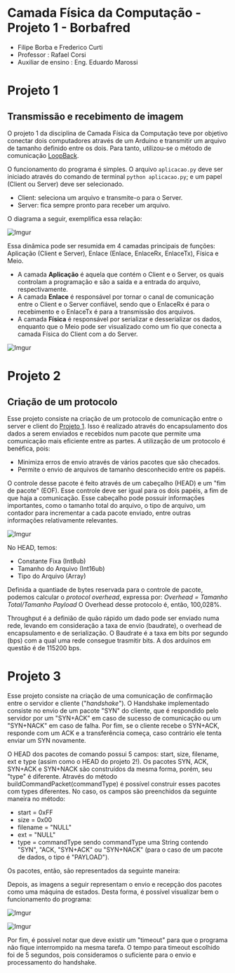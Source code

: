 # Camada Física da Computação - Projeto 1 - Borbafred
- Filipe Borba e Frederico Curti
- Professor : Rafael Corsi
- Auxiliar de ensino : Eng. Eduardo Marossi

# Projeto 1

## Transmissão e recebimento de imagem


O projeto 1 da disciplina de Camada Física da Computação teve por objetivo conectar dois computadores através de um Arduino e transmitir um arquivo de tamanho definido entre os dois. Para tanto, utilizou-se o método de comunicação [LoopBack](https://github.com/Insper/Camada-Fisica-Computacao/wiki/Hardware---Comunica%C3%A7%C3%A3o-modo-LoopBack).


O funcionamento do programa é simples. O arquivo `aplicacao.py` deve ser iniciado através do comando de terminal `python aplicacao.py`; e um papel (Client ou Server) deve ser selecionado.

* Client: seleciona um arquivo e transmite-o para o Server.
* Server: fica sempre pronto para receber um arquivo.

O diagrama a seguir, exemplifica essa relação:  
 
![Imgur](http://i.imgur.com/Bd5pbHv.png)  

Essa dinâmica pode ser resumida em 4 camadas principais de funções: Aplicação (Client e Server), Enlace (Enlace, EnlaceRx, EnlaceTx), Física e Meio. 
* A camada **Aplicação** é aquela que contém o Client e o Server, os quais controlam a programação e são a saída e a entrada do arquivo, respectivamente. 
* A camada **Enlace** é responsável por tornar o canal de comunicação entre o Client e o Server confiável, sendo que o EnlaceRx é para o recebimento e o EnlaceTx é para a transmissão dos arquivos. 
* A camada **Física** é responsável por serializar e desserializar os dados, enquanto que o Meio pode ser visualizado como um fio que conecta a camada Física do Client com a do Server.  

![Imgur](http://i.imgur.com/KGbC4er.png?1)

# Projeto 2

## Criação de um protocolo

Esse projeto consiste na criação de um protocolo de comunicação entre o server e client do [Projeto 1](https://github.com/filipefborba/camadafisica2017-2/wiki/Projeto-1). Isso é realizado através do encapsulamento dos dados a serem enviados e recebidos num pacote que permite uma comunicação mais eficiente entre as partes.
A utilização de um protocolo é benéfica, pois:
* Minimiza erros de envio através de vários pacotes que são checados.
* Permite o envio de arquivos de tamanho desconhecido entre os papéis.

O controle desse pacote é feito através de um cabeçalho (HEAD) e um "fim de pacote" (EOF). Esse controle deve ser igual para os dois papéis, a fim de que haja a comunicação. Esse cabeçalho pode possuir informações importantes, como o tamanho total do arquivo, o tipo de arquivo, um contador para incrementar a cada pacote enviado, entre outras informações relativamente relevantes.

![Imgur](http://i.imgur.com/j4LqFLv.png)

No HEAD, temos:
* Constante Fixa (Int8ub)
* Tamanho do Arquivo (Int16ub)
* Tipo do Arquivo (Array)

Definida a quantiade de bytes reservada para o controle de pacote, podemos calcular o *protocol overhead*, expressa por:
*Overhead = Tamanho Total/Tamanho Payload*
O Overhead desse protocolo é, então, 100,028%.

Throughput é a definião de quão rápido um dado pode ser enviado numa rede, levando em consideração a taxa de envio (baudrate), o overhead de encapsulamento e de serialização. O Baudrate é a taxa em bits por segundo (bps) com a qual uma rede consegue trasmitir bits. A dos arduínos em questão é de 115200 bps.

# Projeto 3

Esse projeto consiste na criação de uma comunicação de confirmação entre o servidor e cliente ("_handshake_"). O Handshake implementado consiste no envio de um pacote "SYN" do cliente, que é respondido pelo servidor por um "SYN+ACK" em caso de sucesso de comunicação ou um "SYN+NACK" em caso de falha. Por fim, se o cliente recebe o SYN+ACK, responde com um ACK e a transferência começa, caso contrário ele tenta enviar um SYN novamente.

O HEAD dos pacotes de comando possui 5 campos: start, size, filename, ext e type (assim como o HEAD do projeto 2!). Os pacotes SYN, ACK, SYN+ACK e SYN+NACK são construídos da mesma forma, porém, seu "type" é diferente. Através do método buildCommandPacket(commandType) é possível construir esses pacotes com types diferentes. No caso, os campos são preenchidos da seguinte maneira no método:
* start = 0xFF
* size = 0x00
* filename = "NULL"
* ext = "NULL"
* type = commandType
sendo commandType uma String contendo "SYN", "ACK, "SYN+ACK" ou "SYN+NACK" (para o caso de um pacote de dados, o tipo é "PAYLOAD").

Os pacotes, então, são representados da seguinte maneira:

Depois, as imagens a seguir representam o envio e recepção dos pacotes como uma máquina de estados. Desta forma, é possível visualizar bem o funcionamento do programa:

![Imgur](http://i.imgur.com/yjJItZf.jpg)

![Imgur](http://i.imgur.com/jkEcQQJ.jpg)

Por fim, é possível notar que deve existir um "timeout" para que o programa não fique interrompido na mesma tarefa. O tempo para timeout escolhido foi de 5 segundos, pois consideramos o suficiente para o envio e processamento do handshake.
